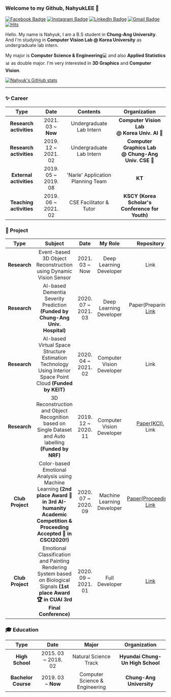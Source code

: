 

### Welcome to my Github, NahyukLEE 👋
 [![Facebook Badge](https://img.shields.io/badge/facebook-1877f2?style=flat-square&logo=facebook&logoColor=white&link=https://www.facebook.com/nahyuk.lee.1/)](https://www.facebook.com/nahyuk.lee.1/) [![Instagram Badge](https://img.shields.io/badge/Instagram-E4405F?style=flat-square&logo=Instagram&logoColor=white&link=https://www.instagram.com/nahyogi_0113/)](https://www.instagram.com/nahyogi_0113/) [![LinkedIn Badge](https://img.shields.io/badge/LinkedIn-0077B5?style=flat-square&logo=LinkedIn&logoColor=white&link=https://www.linkedin.com/in/nahyuk-lee-51b43319a/)](https://www.linkedin.com/in/nahyuk-lee-51b43319a/) [![Gmail Badge](https://img.shields.io/badge/Gmail-d14836?style=flat-square&logo=Gmail&logoColor=white&link=mailto:nahyuk0113@gmail.com)](mailto:nahyuk0113@gmail.com) [![Hits](https://hits.seeyoufarm.com/api/count/incr/badge.svg?url=https%3A%2F%2Fgithub.com%2FNahyukLEE%2FNahyukLEE&count_bg=%2365AAFF&title_bg=%23555555&icon=&icon_color=%23E7E7E7&title=Hits%21&edge_flat=false)](https://hits.seeyoufarm.com)
 
Hello. My name is Nahyuk, I am a B.S student in **Chung-Ang University**. And I'm studying in **Computer Vision Lab @ Korea University** as undergraduate lab intern.

My major is **Computer Science & Engineering**💻 and also **Applied Statistics**📊 as double major.
I'm very interested in **3D Graphics** and **Computer Vision**.


[![Nahyuk's GitHub stats](https://github-readme-stats.vercel.app/api?username=NahyukLEE)](https://github.com/NahyukLEE/github-readme-stats)

---
### ✨ Career
| **Type** | **Date** | **Contents** | **Organization** |
|:--------:|:--------:|:--------:|:--------:|
| **Research activities** | 2021. 03 ~ **Now** | Undergraduate Lab Intern | **Computer Vision Lab** <br> **@ Korea Univ. AI 🐯** |
| **Research activities** | 2019. 12 ~ 2021. 02 | Undergraduate Lab Intern | **Computer Graphics Lab** <br> **@ Chung-Ang Univ. CSE 🐲** |
| **External activities** | 2019. 05 ~ 2019. 08 | 'Narle' Application Planning Team | **KT** |
| **Teaching activities** | 2019. 06 ~ 2021. 02 | CSE Facilitator & Tutor | **KSCY (Korea Scholar's Conference for Youth)** |

### 💜 Project
| **Type** | **Subject** | **Date** | **My Role** | **Repository** |
|:--------:|:--------:|:--------:|:--------:|:--------:|
| **Research**  | Event-based 3D Object Reconstruction using Dynamic Vision Sensor  | 2021. 03 ~ Now  | Deep Learning Developer  | Link |
| **Research**  | AI-based Dementia Severity Prediction **(Funded by Chung-Ang Univ. Hospital)**  | 2020. 07 ~ 2021. 03  | Deep Learning Developer  | Paper(Preparing), <br> [Link](https://github.com/NahyukLEE/AI-based-Dementia-Severity-Prediction) |
| **Research** |   AI-based Virtual Space Structure Estimation Technology Using Interior Space Point Cloud **(Funded by KEIT)** | 2020. 04 ~ 2021. 02  | Computer Vision Developer | Link |
| **Research** | 3D Reconstruction and Object Recognition based on Single Dataset and Auto labelling **(Funded by NRF)**  | 2019. 12 ~ 2020. 11  | Computer Vision Developer | [Paper(KCI)](http://www.riss.kr/link?id=A107141984), <br> Link |
| **Club Project**  | Color-based Emotional Analysis using Machine Learning **(2nd place Award 🥈 in 3rd AI-humanity Academic Competition & Proceeding Accepted 📑 in CSCI2020!)**  | 2020. 07 ~ 2020. 09  | Machine Learning Developer | [Paper(Proceeding)](https://ieeexplore.ieee.org/xpl/conhome/1803739/all-proceedings), <br> [Link](https://github.com/NahyukLEE/Color-based-Emotional-Analysis-using-Machine-Learning)|
| **Club Project**  | Emotional Classification and Painting Rendering System based on Biological Signals **(1st place Award 🏆 in CUAI 3rd Final Conference)** | 2020. 09 ~ 2021. 01  | Full Developer  | [Link](https://github.com/NahyukLEE/Emotional_classification_and_Painting_rendering_system_based_on_Biological_signals)  |




### 🎓 Education
| **Type** | **Date** | **Major** | **Organization** |
|:--------:|:--------:|:--------:|:--------:|
| **High School** | 2015. 03 ~ 2018. 02 | Natural Science Track | **Hyundai Chung-Un High School** |
| **Bachelor Course** | 2019. 03 ~ **Now** | Computer Science & Engineering | **Chung-Ang University** |

